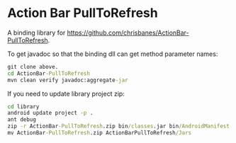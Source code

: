 Action Bar PullToRefresh
========================

A binding library for https://github.com/chrisbanes/ActionBar-PullToRefresh.

To get javadoc so that the binding dll can get method parameter names:

```cmd
git clone above.
cd ActionBar-PullToRefresh
mvn clean verify javadoc:aggregate-jar
```

If you need to update library project zip:

```cmd
cd library
android update project -p .
ant debug
zip -r ActionBar-PullToRefresh.zip bin/classes.jar bin/AndroidManifest.xml res
mv ActionBar-PullToRefresh.zip ActionBarPullToRefresh/Jars
```
